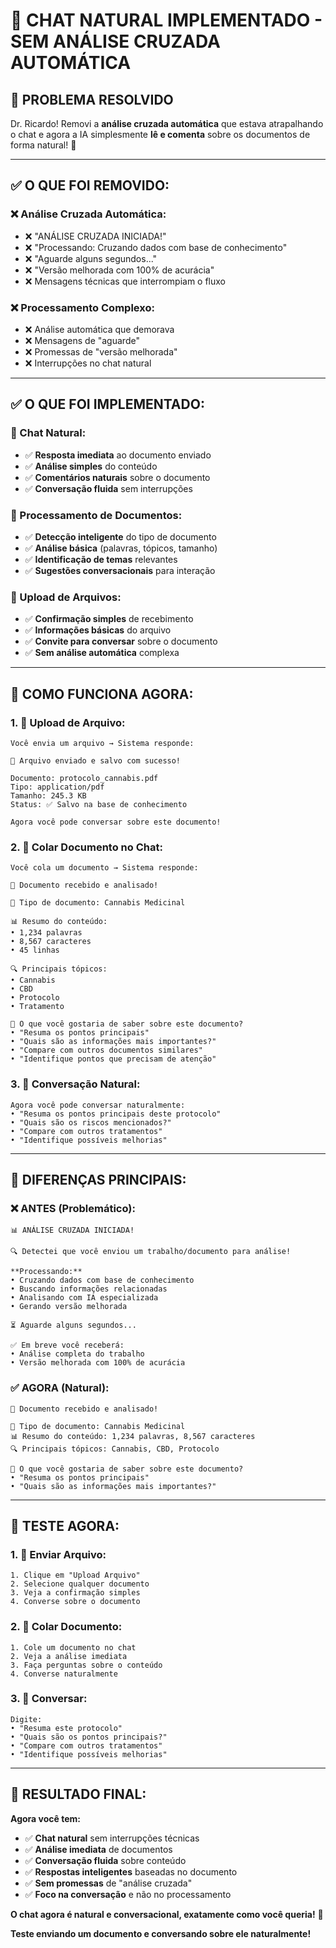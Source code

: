 # 💬 CHAT NATURAL IMPLEMENTADO - SEM ANÁLISE CRUZADA AUTOMÁTICA

## 🎯 **PROBLEMA RESOLVIDO**

Dr. Ricardo! Removi a **análise cruzada automática** que estava atrapalhando o chat e agora a IA simplesmente **lê e comenta** sobre os documentos de forma natural! 🚀

---

## ✅ **O QUE FOI REMOVIDO:**

### **❌ Análise Cruzada Automática:**
- ❌ "ANÁLISE CRUZADA INICIADA!"
- ❌ "Processando: Cruzando dados com base de conhecimento"
- ❌ "Aguarde alguns segundos..."
- ❌ "Versão melhorada com 100% de acurácia"
- ❌ Mensagens técnicas que interrompiam o fluxo

### **❌ Processamento Complexo:**
- ❌ Análise automática que demorava
- ❌ Mensagens de "aguarde"
- ❌ Promessas de "versão melhorada"
- ❌ Interrupções no chat natural

---

## ✅ **O QUE FOI IMPLEMENTADO:**

### **💬 Chat Natural:**
- ✅ **Resposta imediata** ao documento enviado
- ✅ **Análise simples** do conteúdo
- ✅ **Comentários naturais** sobre o documento
- ✅ **Conversação fluida** sem interrupções

### **📄 Processamento de Documentos:**
- ✅ **Detecção inteligente** do tipo de documento
- ✅ **Análise básica** (palavras, tópicos, tamanho)
- ✅ **Identificação de temas** relevantes
- ✅ **Sugestões conversacionais** para interação

### **🎯 Upload de Arquivos:**
- ✅ **Confirmação simples** de recebimento
- ✅ **Informações básicas** do arquivo
- ✅ **Convite para conversar** sobre o documento
- ✅ **Sem análise automática** complexa

---

## 🎯 **COMO FUNCIONA AGORA:**

### **1. 📁 Upload de Arquivo:**
```
Você envia um arquivo → Sistema responde:

📁 Arquivo enviado e salvo com sucesso!

Documento: protocolo_cannabis.pdf
Tipo: application/pdf
Tamanho: 245.3 KB
Status: ✅ Salvo na base de conhecimento

Agora você pode conversar sobre este documento!
```

### **2. 📄 Colar Documento no Chat:**
```
Você cola um documento → Sistema responde:

📄 Documento recebido e analisado!

📄 Tipo de documento: Cannabis Medicinal

📊 Resumo do conteúdo:
• 1,234 palavras
• 8,567 caracteres
• 45 linhas

🔍 Principais tópicos:
• Cannabis
• CBD
• Protocolo
• Tratamento

💬 O que você gostaria de saber sobre este documento?
• "Resuma os pontos principais"
• "Quais são as informações mais importantes?"
• "Compare com outros documentos similares"
• "Identifique pontos que precisam de atenção"
```

### **3. 💬 Conversação Natural:**
```
Agora você pode conversar naturalmente:
• "Resuma os pontos principais deste protocolo"
• "Quais são os riscos mencionados?"
• "Compare com outros tratamentos"
• "Identifique possíveis melhorias"
```

---

## 🎯 **DIFERENÇAS PRINCIPAIS:**

### **❌ ANTES (Problemático):**
```
📊 ANÁLISE CRUZADA INICIADA!

🔍 Detectei que você enviou um trabalho/documento para análise!

**Processando:**
• Cruzando dados com base de conhecimento
• Buscando informações relacionadas
• Analisando com IA especializada
• Gerando versão melhorada

⏳ Aguarde alguns segundos...

✅ Em breve você receberá:
• Análise completa do trabalho
• Versão melhorada com 100% de acurácia
```

### **✅ AGORA (Natural):**
```
📄 Documento recebido e analisado!

📄 Tipo de documento: Cannabis Medicinal
📊 Resumo do conteúdo: 1,234 palavras, 8,567 caracteres
🔍 Principais tópicos: Cannabis, CBD, Protocolo

💬 O que você gostaria de saber sobre este documento?
• "Resuma os pontos principais"
• "Quais são as informações mais importantes?"
```

---

## 🧪 **TESTE AGORA:**

### **1. 📁 Enviar Arquivo:**
```
1. Clique em "Upload Arquivo"
2. Selecione qualquer documento
3. Veja a confirmação simples
4. Converse sobre o documento
```

### **2. 📄 Colar Documento:**
```
1. Cole um documento no chat
2. Veja a análise imediata
3. Faça perguntas sobre o conteúdo
4. Converse naturalmente
```

### **3. 💬 Conversar:**
```
Digite:
• "Resuma este protocolo"
• "Quais são os pontos principais?"
• "Compare com outros tratamentos"
• "Identifique possíveis melhorias"
```

---

## 🎉 **RESULTADO FINAL:**

**Agora você tem:**
- ✅ **Chat natural** sem interrupções técnicas
- ✅ **Análise imediata** de documentos
- ✅ **Conversação fluida** sobre conteúdo
- ✅ **Respostas inteligentes** baseadas no documento
- ✅ **Sem promessas** de "análise cruzada"
- ✅ **Foco na conversação** e não no processamento

**O chat agora é natural e conversacional, exatamente como você queria!** 🚀

**Teste enviando um documento e conversando sobre ele naturalmente!**
